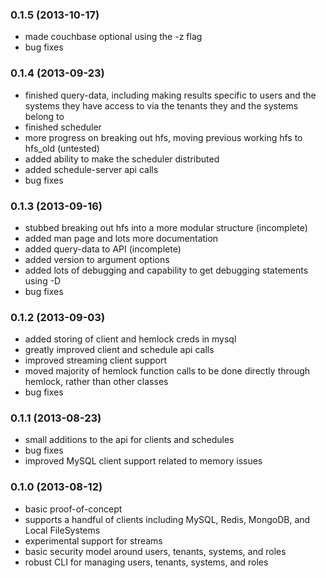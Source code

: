 ### 0.1.5 (2013-10-17)

- made couchbase optional using the -z flag
- bug fixes

### 0.1.4 (2013-09-23)

- finished query-data, including making results specific to users and the systems they have access to via the tenants they and the systems belong to
- finished scheduler
- more progress on breaking out hfs, moving previous working hfs to hfs_old (untested)
- added ability to make the scheduler distributed
- added schedule-server api calls
- bug fixes

### 0.1.3 (2013-09-16)

- stubbed breaking out hfs into a more modular structure (incomplete)
- added man page and lots more documentation
- added query-data to API (incomplete)
- added version to argument options
- added lots of debugging and capability to get debugging statements using -D
- bug fixes

### 0.1.2 (2013-09-03)

- added storing of client and hemlock creds in mysql
- greatly improved client and schedule api calls
- improved streaming client support
- moved majority of hemlock function calls to be done directly through hemlock, rather than other classes
- bug fixes

### 0.1.1 (2013-08-23)

- small additions to the api for clients and schedules
- bug fixes
- improved MySQL client support related to memory issues

### 0.1.0 (2013-08-12)

- basic proof-of-concept
- supports a handful of clients including MySQL, Redis, MongoDB, and Local FileSystems
- experimental support for streams
- basic security model around users, tenants, systems, and roles
- robust CLI for managing users, tenants, systems, and roles
